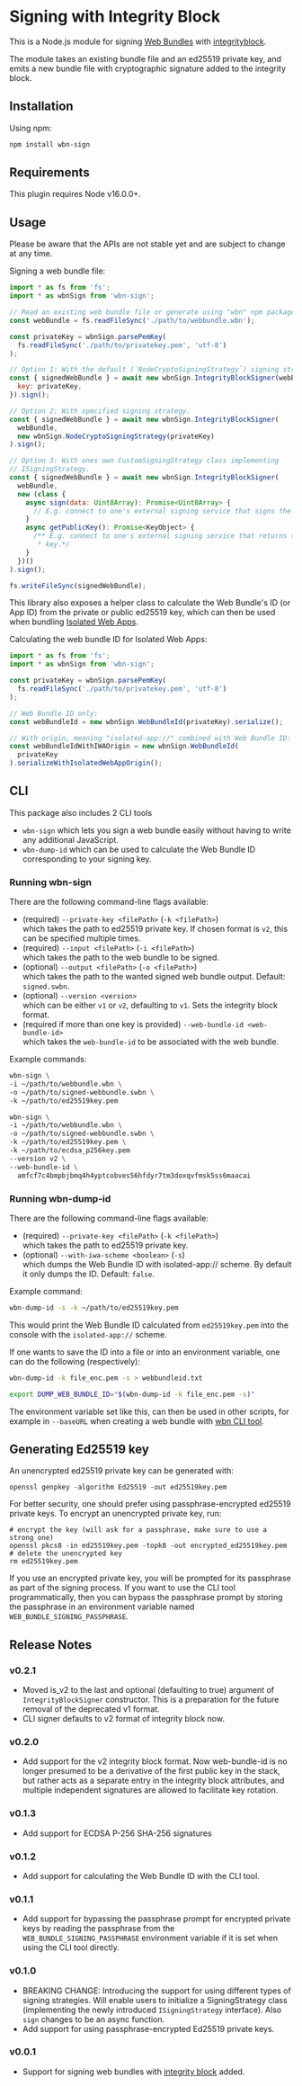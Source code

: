 # Signing with Integrity Block

This is a Node.js module for signing
[Web Bundles](https://wpack-wg.github.io/bundled-responses/draft-ietf-wpack-bundled-responses.html)
with [integrityblock](../../explainers/integrity-signature.md).

The module takes an existing bundle file and an ed25519 private key, and emits a
new bundle file with cryptographic signature added to the integrity block.

## Installation

Using npm:

```bash
npm install wbn-sign
```

## Requirements

This plugin requires Node v16.0.0+.

## Usage

Please be aware that the APIs are not stable yet and are subject to change at
any time.

Signing a web bundle file:

```javascript
import * as fs from 'fs';
import * as wbnSign from 'wbn-sign';

// Read an existing web bundle file or generate using "wbn" npm package.
const webBundle = fs.readFileSync('./path/to/webbundle.wbn');

const privateKey = wbnSign.parsePemKey(
  fs.readFileSync('./path/to/privatekey.pem', 'utf-8')
);

// Option 1: With the default (`NodeCryptoSigningStrategy`) signing strategy.
const { signedWebBundle } = await new wbnSign.IntegrityBlockSigner(webBundle, {
  key: privateKey,
}).sign();

// Option 2: With specified signing strategy.
const { signedWebBundle } = await new wbnSign.IntegrityBlockSigner(
  webBundle,
  new wbnSign.NodeCryptoSigningStrategy(privateKey)
).sign();

// Option 3: With ones own CustomSigningStrategy class implementing
// ISigningStrategy.
const { signedWebBundle } = await new wbnSign.IntegrityBlockSigner(
  webBundle,
  new (class {
    async sign(data: Uint8Array): Promise<Uint8Array> {
      // E.g. connect to one's external signing service that signs the payload.
    }
    async getPublicKey(): Promise<KeyObject> {
      /** E.g. connect to one's external signing service that returns the public
       * key.*/
    }
  })()
).sign();

fs.writeFileSync(signedWebBundle);
```

This library also exposes a helper class to calculate the Web Bundle's ID (or
App ID) from the private or public ed25519 key, which can then be used when
bundling
[Isolated Web Apps](https://github.com/WICG/isolated-web-apps/blob/main/README.md).

Calculating the web bundle ID for Isolated Web Apps:

```javascript
import * as fs from 'fs';
import * as wbnSign from 'wbn-sign';

const privateKey = wbnSign.parsePemKey(
  fs.readFileSync('./path/to/privatekey.pem', 'utf-8')
);

// Web Bundle ID only:
const webBundleId = new wbnSign.WebBundleId(privateKey).serialize();

// With origin, meaning "isolated-app://" combined with Web Bundle ID:
const webBundleIdWithIWAOrigin = new wbnSign.WebBundleId(
  privateKey
).serializeWithIsolatedWebAppOrigin();
```

## CLI

This package also includes 2 CLI tools

- `wbn-sign` which lets you sign a web bundle easily without having to write any
  additional JavaScript.
- `wbn-dump-id` which can be used to calculate the Web Bundle ID corresponding
  to your signing key.

### Running wbn-sign

There are the following command-line flags available:

- (required) `--private-key <filePath>` (`-k <filePath>`)  
  which takes the path to ed25519 private key. If chosen format is `v2`, this can be specified multiple times.
- (required) `--input <filePath>` (`-i <filePath>`)  
  which takes the path to the web bundle to be signed.
- (optional) `--output <filePath>` (`-o <filePath>`)  
  which takes the path to the wanted signed web bundle output. Default:
  `signed.swbn`.
- (optional) `--version <version>`  
  which can be either `v1` or `v2`, defaulting to `v1`. Sets the integrity block format.
- (required if more than one key is provided) `--web-bundle-id <web-bundle-id>`  
  which takes the `web-bundle-id` to be associated with the web bundle.

Example commands:

```bash
wbn-sign \
-i ~/path/to/webbundle.wbn \
-o ~/path/to/signed-webbundle.swbn \
-k ~/path/to/ed25519key.pem
```

```bash
wbn-sign \
-i ~/path/to/webbundle.wbn \
-o ~/path/to/signed-webbundle.swbn \
-k ~/path/to/ed25519key.pem \
-k ~/path/to/ecdsa_p256key.pem
--version v2 \
--web-bundle-id \
  amfcf7c4bmpbjbmq4h4yptcobves56hfdyr7tm3doxqvfmsk5ss6maacai
```

### Running wbn-dump-id

There are the following command-line flags available:

- (required) `--private-key <filePath>` (`-k <filePath>`)  
  which takes the path to ed25519 private key.
- (optional) `--with-iwa-scheme <boolean>` (`-s`)  
  which dumps the Web Bundle ID with isolated-app:// scheme. By default it only
  dumps the ID. Default: `false`.

Example command:

```bash
wbn-dump-id -s -k ~/path/to/ed25519key.pem
```

This would print the Web Bundle ID calculated from `ed25519key.pem` into the
console with the `isolated-app://` scheme.

If one wants to save the ID into a file or into an environment variable, one can
do the following (respectively):

```bash
wbn-dump-id -k file_enc.pem -s > webbundleid.txt
```

```bash
export DUMP_WEB_BUNDLE_ID="$(wbn-dump-id -k file_enc.pem -s)"
```

The environment variable set like this, can then be used in other scripts, for
example in `--baseURL` when creating a web bundle with
[wbn CLI tool](https://github.com/WICG/webpackage/tree/main/js/bundle#cli).

## Generating Ed25519 key

An unencrypted ed25519 private key can be generated with:

```
openssl genpkey -algorithm Ed25519 -out ed25519key.pem
```

For better security, one should prefer using passphrase-encrypted ed25519
private keys. To encrypt an unencrypted private key, run:

```
# encrypt the key (will ask for a passphrase, make sure to use a strong one)
openssl pkcs8 -in ed25519key.pem -topk8 -out encrypted_ed25519key.pem
# delete the unencrypted key
rm ed25519key.pem
```

If you use an encrypted private key, you will be prompted for its passphrase as
part of the signing process. If you want to use the CLI tool programmatically,
then you can bypass the passphrase prompt by storing the passphrase in an
environment variable named `WEB_BUNDLE_SIGNING_PASSPHRASE`.

## Release Notes

### v0.2.1

- Moved is_v2 to the last and optional (defaulting to true) argument of
  `IntegrityBlockSigner` constructor. This is a preparation for the future
  removal of the deprecated v1 format.
- CLI signer defaults to v2 format of integrity block now.

### v0.2.0

- Add support for the v2 integrity block format. Now web-bundle-id is no longer
  presumed to be a derivative of the first public key in the stack, but rather
  acts as a separate entry in the integrity block attributes, and multiple
  independent signatures are allowed to facilitate key rotation.

### v0.1.3

- Add support for ECDSA P-256 SHA-256 signatures

### v0.1.2

- Add support for calculating the Web Bundle ID with the CLI tool.

### v0.1.1

- Add support for bypassing the passphrase prompt for encrypted private keys by
  reading the passphrase from the `WEB_BUNDLE_SIGNING_PASSPHRASE` environment
  variable if it is set when using the CLI tool directly.

### v0.1.0

- BREAKING CHANGE: Introducing the support for using different types of signing
  strategies. Will enable users to initialize a SigningStrategy class
  (implementing the newly introduced `ISigningStrategy` interface). Also `sign`
  changes to be an async function.
- Add support for using passphrase-encrypted Ed25519 private keys.

### v0.0.1

- Support for signing web bundles with
  [integrity block](https://github.com/WICG/webpackage/blob/main/explainers/integrity-signature.md)
  added.
